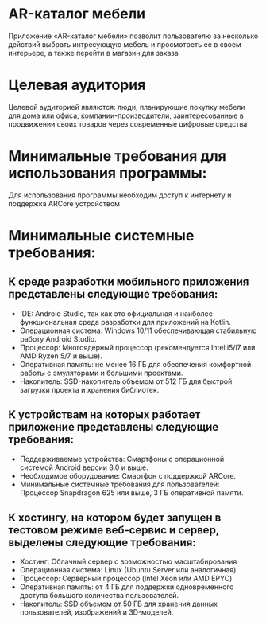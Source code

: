 # AR-каталог мебели

Приложение «AR-каталог мебели» позволит пользователю за несколько действий выбрать интресующую мебель и просмотреть ее в своем интерьере, а также перейти в магазин для заказа

# Целевая аудитория
Целевой аудиторией являются: люди, планирующие покупку мебели для дома или офиса, компании-производители, заинтересованные в продвижении своих товаров через современные цифровые средства

# Минимальные требования для использования программы:
Для использования программы необходим доступ к интернету и поддержка ARCore устройством

# Минимальные системные требования:
## К среде разработки мобильного приложения представлены следующие требования:
* IDE: Android Studio, так как это официальная и наиболее функциональная среда разработки для приложений на Kotlin.
* Операционная система: Windows 10/11 обеспечивающая стабильную работу Android Studio.
* Процессор: Многоядерный процессор (рекомендуется Intel i5/i7 или AMD Ryzen 5/7 и выше).
* Оперативная память: не менее 16 ГБ для обеспечения комфортной работы с эмуляторами и большими проектами.
* Накопитель: SSD-накопитель объемом от 512 ГБ для быстрой загрузки проекта и хранения библиотек.
  
## К устройствам на которых работает приложение представлены следующие требования:
* Поддерживаемые устройства: Смартфоны с операционной системой Android версии 8.0 и выше.
* Необходимое оборудование: Смартфон с поддержкой ARCore.
* Минимальные системные требования для пользователей: Процессор Snapdragon 625 или выше, 3 ГБ оперативной памяти.

## К хостингу, на котором будет запущен в тестовом режиме веб-сервис и сервер, выделены следующие требования:
* Хостинг: Облачный сервер с возможностью масштабирования 
* Операционная система: Linux (Ubuntu Server или аналогичная).
* Процессор: Серверный процессор (Intel Xeon или AMD EPYC).
* Оперативная память: от 4 ГБ для поддержки одновременного доступа большого количества пользователей.
* Накопитель: SSD объемом от 50 ГБ для хранения данных пользователей, изображений и 3D-моделей.
